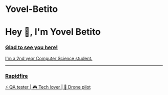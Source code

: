 # Yovel-Betito
# Hey 👋, I'm Yovel Betito

<a href="https://instagram.com/ben_swissa" rel="nofollow">

### Glad to see you here!

I'm a 2nd year Computer Science student.

---

### Rapidfire
⚡ QA tester | 🎮 Tech lover | 📸 Drone pilot
